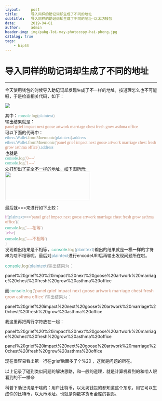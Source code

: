 ```yaml
---
layout:     post
title:      导入同样的助记词却生成了不同的地址
subtitle:   导入同样的助记词却生成了不同的地址-以太坊钱包
date:       2019-04-01
author:     admin
header-img: img/pabg-loi-may-photocopy-hai-phong.jpg
catalog: true
tags:
    - bip44
---
```


# 导入同样的助记词却生成了不同的地址

------

今天使用钱包的时候导入助记词却发现生成了不一样的地址，按道理怎么也不可能呀，于是检查相关代码，如下：

![](https://www.blktime.com/img/pa-1-1-1024x331.png)

<p style="margin: 0in; font-family: Consolas; font-size: 10.5pt;">其中：<span style="color: #47b7a0;">console</span><span style="color: #979797;">.</span><span style="color: #989875;">log</span><span style="color: #979797;">(</span><span style="color: #72a1ba;">plaintext</span><span style="color: #979797;">)</span></p>
输出结果就是：
<p style="margin: 0in; font-family: Consolas; font-size: 10.5pt; color: #cb8f76;">panel grief impact next goose artwork marriage chest fresh grow asthma office</p>
可以下面的代码中：
<p style="margin: 0in; font-family: Consolas; font-size: 10.5pt;"><span style="color: #72a1ba;">ethers</span><span style="color: #979797;">.</span><span style="color: #72a1ba;">Wallet</span><span style="color: #979797;">.</span><span style="color: #989875;">fromMnemonic</span><span style="color: #979797;">(</span><span style="color: #72a1ba;">plaintext</span><span style="color: #979797;">).</span><span style="color: #72a1ba;">address</span></p>
<p style="margin: 0in; font-family: Consolas; font-size: 10.5pt;"><span style="color: #72a1ba;">ethers</span><span style="color: #979797;">.</span><span style="color: #72a1ba;">Wallet</span><span style="color: #979797;">.</span><span style="color: #989875;">fromMnemonic</span><span style="color: #979797;">(</span><span style="color: #cb8f76;">'panel grief impact next goose artwork marriage chest fresh grow asthma office'</span><span style="color: #979797;">).</span><span style="color: #72a1ba;">address</span></p>
也就是
<p style="margin: 0in; font-family: Consolas; font-size: 10.5pt;"><span style="color: #47b7a0;">console</span><span style="color: #979797;">.</span><span style="color: #989875;">log</span><span style="color: #979797;">(</span><span style="color: #cb8f76;">'0----'</span></p>
<p style="margin: 0in; font-family: Consolas; font-size: 10.5pt;"><span style="color: #47b7a0;">console</span><span style="color: #979797;">.</span><span style="color: #989875;">log</span><span style="color: #979797;">(</span><span style="color: #cb8f76;">'1----'</span></p>
处打印出了完全不一样的地址，如下图所示:

<img class="alignnone size-full wp-image-2085" src="https://www.blktime.com/img/pa-Snipaste_2019-02-24_17-13-28.png" alt="" width="282" height="94" />

最后就===来进行如下比较：
<p style="margin: 0in; font-family: Consolas; font-size: 10.5pt;"><span style="color: #c586c0;">if</span><span style="color: #979797;">(</span><span style="color: #72a1ba;">plaintext</span><span style="color: #979797;">===</span><span style="color: #cb8f76;">'panel grief impact next goose artwork marriage chest fresh grow asthma office'</span><span style="color: #979797;">){</span></p>
<p style="margin: 0in; font-size: 10.5pt;"><span style="font-family: Consolas; color: #47b7a0;">console</span><span style="font-family: Consolas; color: #979797;">.</span><span style="font-family: Consolas; color: #989875;">log</span><span style="font-family: Consolas; color: #979797;">(</span><span style="font-family: Consolas; color: #cb8f76;">'----</span><span style="font-family: 'Microsoft YaHei'; color: #cb8f76;">相等</span><span style="font-family: Consolas; color: #cb8f76;">'</span><span style="font-family: Consolas; color: #979797;">)</span></p>
<p style="margin: 0in; font-family: Consolas; font-size: 10.5pt;"><span style="color: #979797;">}</span><span style="color: #c586c0;">else</span><span style="color: #979797;">{</span></p>
<p style="margin: 0in; font-size: 10.5pt;"><span style="font-family: Consolas; color: #47b7a0;">console</span><span style="font-family: Consolas; color: #979797;">.</span><span style="font-family: Consolas; color: #989875;">log</span><span style="font-family: Consolas; color: #979797;">(</span><span style="font-family: Consolas; color: #cb8f76;">'----</span><span style="font-family: 'Microsoft YaHei'; color: #cb8f76;">不相等</span><span style="font-family: Consolas; color: #cb8f76;">'</span><span style="font-family: Consolas; color: #979797;">)</span></p>
<p style="margin: 0in; font-family: Consolas; font-size: 10.5pt; color: #979797;">}</p>
发现输出结果是不相等，<span style="color: #47b7a0;">console</span><span style="color: #979797;">.</span><span style="color: #989875;">log</span><span style="color: #979797;">(</span><span style="color: #72a1ba;">plaintext</span><span style="color: #979797;">)</span>输出的结果就是一模一样的字符串为啥不相等呢。最后对<span style="color: #72a1ba;">plaintext</span>进行encodeURI后再输出发现问题所在啦。

<span style="color: #47b7a0;">console</span><span style="color: #979797;">.</span><span style="color: #989875;">log</span><span style="color: #979797;">(</span><span style="color: #72a1ba;">plaintext</span><span style="color: #979797;">)输出结果为：</span>

panel%20grief%20%20impact%20next%20goose%20artwork%20marriage%20chest%20fresh%20grow%20asthma%20office

而<span style="color: #47b7a0;">console</span><span style="color: #979797;">.</span><span style="color: #989875;">log</span><span style="color: #979797;">(<span style="color: #cb8f76;">'panel grief impact next goose artwork marriage chest fresh grow asthma office'</span></span><span style="color: #979797;">)输出结果为：</span>

panel%20grief%20impact%20next%20goose%20artwork%20marriage%20chest%20fresh%20grow%20asthma%20office

我这里再把两行字符放在一起：

panel%20grief%20%20impact%20next%20goose%20artwork%20marriage%20chest%20fresh%20grow%20asthma%20office

panel%20grief%20impact%20next%20goose%20artwork%20marriage%20chest%20fresh%20grow%20asthma%20office

现在很容易看出第一行在grief后面多了个%20 ，这就是问题的所在。

以上记录了碰到类似问题的解决思路，和一般的道理，就是计算机看到的和咱人眼看到的不一样😄

科普下助记词是干啥的：用户比特币，以太坊钱包的都知道这个东东，用它可以生成你的比特币，以太币地址。也就是你数字货币金库的钥匙。